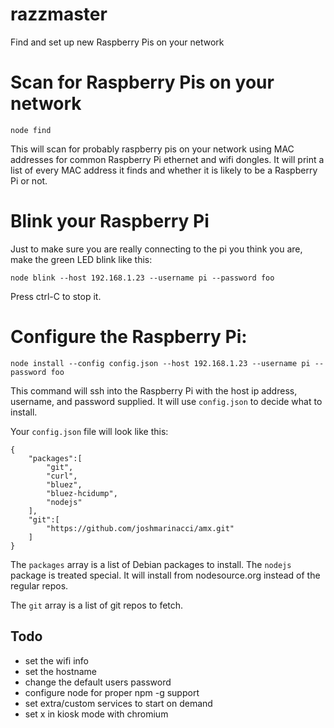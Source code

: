 # razzmaster
Find and set up new Raspberry Pis on your network


# Scan for Raspberry Pis on your network
```
node find
```

This will scan for probably raspberry pis on your network using MAC addresses for common
Raspberry Pi ethernet and wifi dongles. It will print a list of every
MAC address it finds and whether it is likely to be a Raspberry Pi or not.


# Blink your Raspberry Pi

Just to make sure you are really connecting to the pi you think you are, make the
green LED blink like this:

```
node blink --host 192.168.1.23 --username pi --password foo
```

Press ctrl-C to stop it.


# Configure the Raspberry Pi:

```
node install --config config.json --host 192.168.1.23 --username pi --password foo
```

This command will ssh into the Raspberry Pi with the host ip address, username, and password
supplied. It will use `config.json` to decide what to install.

Your `config.json` file will look like this:

```
{
    "packages":[
        "git",
        "curl",
        "bluez",
        "bluez-hcidump",
        "nodejs"
    ],
    "git":[
        "https://github.com/joshmarinacci/amx.git"
    ]
}
```


The `packages` array is a list of Debian packages to install. The `nodejs` package is
treated special. It will install from nodesource.org instead of the regular repos.

The `git` array is a list of git repos to fetch.


## Todo


* set the wifi info
* set the hostname
* change the default users password
* configure node for proper npm -g support
* set extra/custom services to start on demand
* set x in kiosk mode with chromium

